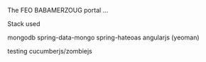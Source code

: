 The FEO BABAMERZOUG portal ...

Stack used 

mongodb
spring-data-mongo
spring-hateoas
angularjs (yeoman)

testing
cucumberjs/zombiejs